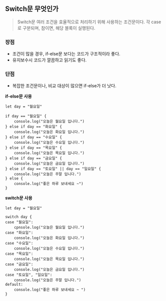 ## Switch문 무엇인가
> Switch문 여러 조건을 효율적으로 처리하기 위해 사용하는 조건문이다. 각 case로 구분되며, 참이면, 해당 블록이 실행된다.

### 장점 
+ 조건이 많을 경우, if-else문 보다는 코드가 구조적이라 좋다.
+ 유지보수시 코드가 깔끔하고 읽기도 좋다.

### 단점 
+ 복잡한 조건문이나, 비교 대상이 많으면 if-else가 더 낫다.

<strong>if-else문 사용</strong> 
```
let day = "월요일"

if day == "월요일" {
    console.log("오늘은 월요일 입니다.")
} else if day == "화요일" {
    console.log("오늘은 화요일 입니다.")
} else if day == "수요일" {
    console.log("오늘은 수요일 입니다.")
} else if day == "목요일" {
    console.log("오늘은 목요일 입니다.")
} else if day == "금요일" {
    console.log("오늘은 금요일 입니다.")
} else if day == "토요일" || day == "일요일" {
    console.log("오늘은 주말 입니다.")
} else {
    console.log("좋은 하루 보내세요 ~")
}

```

<strong>switch문 사용</strong>
```
let day = "월요일"

switch day {
case "월요일":
    cpnsole.log("오늘은 월요일 입니다.")
case "화요일":
    console.log("오늘은 화요일 입니다.")
case "수요일":
    console.log("오늘은 수요일 입니다.")
case "목요일":
    console.log("오늘은 목요일 입니다.")
case "금요일":
    console.log("오늘은 금요일 입니다.")
case "토요일", "일요일":
    console.log("오늘은 주말 입니다.")
default:
    console.log("좋은 하루 보내세요 ~ ")
}

```





